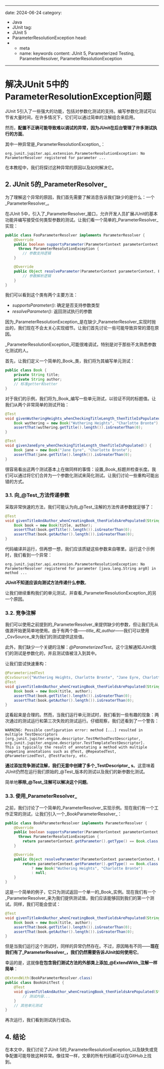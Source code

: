 ---
date: 2024-06-24
category:
  - Java
  - JUnit
tag:
  - JUnit 5
  - ParameterResolutionException
head:
  - - meta
    - name: keywords
      content: JUnit 5, Parameterized Testing, ParameterResolver, ParameterResolutionException
------
# 解决JUnit 5中的ParameterResolutionException问题

JUnit 5引入了一些强大的功能，包括对参数化测试的支持。编写参数化测试可以节省大量时间，在许多情况下，它们可以通过简单的注解组合来启用。

然而，**配置不正确可能导致难以调试的异常，因为JUnit在后台管理了许多测试执行的方面**。

其中一种异常是_ParameterResolutionException_：
```
org.junit.jupiter.api.extension.ParameterResolutionException: No ParameterResolver registered for parameter ...
```

在本教程中，我们将探讨这种异常的原因以及如何解决它。

## 2. JUnit 5的_ParameterResolver_

为了理解这个异常的原因，我们首先需要了解消息告诉我们缺少的是什么：一个_ParameterResolver_。

在JUnit 5中，引入了_ParameterResolver_接口，允许开发人员扩展JUnit的基本功能并编写接受任何类型参数的测试。让我们看一个简单的_ParameterResolver_实现：
```java
public class FooParameterResolver implements ParameterResolver {
    @Override
    public boolean supportsParameter(ParameterContext parameterContext, ExtensionContext extensionContext)
      throws ParameterResolutionException {
        // 参数支持逻辑
    }

    @Override
    public Object resolveParameter(ParameterContext parameterContext, ExtensionContext extensionContext) throws ParameterResolutionException {
        // 参数解析逻辑
    }
}
```
我们可以看到这个类有两个主要方法：
- _supportsParameter()_: 确定是否支持参数类型
- _resolveParameter()_: 返回测试执行的参数

因为_ParameterResolutionException_是在缺少_ParameterResolver_实现时抛出的，我们现在不会太关心实现细节。让我们首先讨论一些可能导致异常的潜在原因。

_ParameterResolutionException_可能很难调试，特别是对于那些不太熟悉参数化测试的人。

首先，让我们定义一个简单的_Book_类，我们将为其编写单元测试：
```java
public class Book {
    private String title;
    private String author;
    // 标准getter和setter
}
```

对于我们的示例，我们将为_Book_编写一些单元测试，以验证不同的标题值。让我们从两个非常简单的测试开始：
```java
@Test
void givenWutheringHeights_whenCheckingTitleLength_thenTitleIsPopulated() {
    Book wuthering = new Book("Wuthering Heights", "Charlotte Bronte");
    assertThat(wuthering.getTitle().length()).isGreaterThan(0);
}

@Test
void givenJaneEyre_whenCheckingTitleLength_thenTitleIsPopulated() {
    Book jane = new Book("Jane Eyre", "Charlotte Bronte");
    assertThat(jane.getTitle().length()).isGreaterThan(0);
}
```

很容易看出这两个测试基本上在做同样的事情：设置_Book_标题并检查长度。我们可以通过将它们合并为一个参数化测试来简化测试。让我们讨论一些重构可能出错的方式。

### 3.1. 向_@Test_方法传递参数

采取非常快速的方法，我们可能认为向_@Test_注解的方法传递参数就足够了：
```java
@Test
void givenTitleAndAuthor_whenCreatingBook_thenFieldsArePopulated(String title, String author) {
    Book book = new Book(title, author);
    assertThat(book.getTitle().length()).isGreaterThan(0);
    assertThat(book.getAuthor().length()).isGreaterThan(0);
}
```

代码编译并运行，但再想一想，我们应该质疑这些参数来自哪里。运行这个示例时，我们看到一个异常：
```
org.junit.jupiter.api.extension.ParameterResolutionException: No ParameterResolver registered for parameter [java.lang.String arg0] in method ...
```

**JUnit不知道应该向测试方法传递什么参数**。

让我们继续重构我们的单元测试，并查看_ParameterResolutionException_的另一个原因。

### 3.2. 竞争注解

我们可以使用之前提到的_ParameterResolver_来提供缺少的参数，但让我们先从值源开始更简单地使用。由于有两个值——_title_和_author_——我们可以使用_CsvSource_来为我们的测试提供这些值。

此外，我们缺少一个关键的注解：_@ParameterizedTest_。这个注解通知JUnit我们的测试是参数化的，并且测试值被注入到其中。

让我们尝试快速重构：
```java
@ParameterizedTest
@CsvSource({"Wuthering Heights, Charlotte Bronte", "Jane Eyre, Charlotte Bronte"})
@Test
void givenTitleAndAuthor_whenCreatingBook_thenFieldsArePopulated(String title, String author) {
    Book book = new Book(title, author);
    assertThat(book.getTitle().length()).isGreaterThan(0);
    assertThat(book.getAuthor().length()).isGreaterThan(0);
}
```

这看起来是合理的。然而，当我们运行单元测试时，我们看到一些有趣的现象：两次通过的测试运行和第三次失败的测试运行。仔细观察，我们还看到了一个警告：
```
WARNING: Possible configuration error: method [...] resulted in multiple TestDescriptors [org.junit.jupiter.engine.descriptor.TestMethodTestDescriptor, org.junit.jupiter.engine.descriptor.TestTemplateTestDescriptor].
This is typically the result of annotating a method with multiple competing annotations such as @Test, @RepeatedTest, @ParameterizedTest, @TestFactory, etc.

```

**通过添加竞争测试注解，我们无意中创建了多个_TestDescriptor_ s**。这意味着JUnit仍然在运行我们原始的_@Test_版本的测试以及我们的新参数化测试。

简单地**移除_@Test_注解可以解决这个问题**。

### 3.3. 使用_ParameterResolver_

之前，我们讨论了一个简单的_ParameterResolver_实现示例。现在我们有一个工作正常的测试，让我们引入一个_BookParameterResolver_：
```java
public class BookParameterResolver implements ParameterResolver {
    @Override
    public boolean supportsParameter(ParameterContext parameterContext, ExtensionContext extensionContext)
      throws ParameterResolutionException {
        return parameterContext.getParameter().getType() == Book.class;
    }

    @Override
    public Object resolveParameter(ParameterContext parameterContext, ExtensionContext extensionContext) throws ParameterResolutionException {
        return parameterContext.getParameter().getType() == Book.class
            ? new Book("Wuthering Heights", "Charlotte Bronte")
            : null;
    }
}
```

这是一个简单的例子，它只为测试返回一个单一的_Book_实例。现在我们有一个_ParameterResolver_来为我们提供测试值，我们应该能够回到我们的第一个测试。同样，我们可能会尝试：
```java
@Test
void givenTitleAndAuthor_whenCreatingBook_thenFieldsArePopulated(String title, String author) {
    Book book = new Book(title, author);
    assertThat(book.getTitle().length()).isGreaterThan(0);
    assertThat(book.getAuthor().length()).isGreaterThan(0);
}
```

但是当我们运行这个测试时，同样的异常仍然存在。不过，原因略有不同——**现在我们有了_ParameterResolver_，我们仍然需要告诉JUnit如何使用它**。

幸运的是，这就像**在包含我们测试方法的外部类上添加_@ExtendWith_注解一样简单**：
```java
@ExtendWith(BookParameterResolver.class)
public class BookUnitTest {
    @Test
    void givenTitleAndAuthor_whenCreatingBook_thenFieldsArePopulated(String title, String author) {
        // 测试内容...
    }
    // 其他单元测试
}
```

再次运行，我们看到测试执行成功。

## 4. 结论

在本文中，我们讨论了JUnit 5的_ParameterResolutionException_以及缺失或竞争配置可能导致这种异常。像往常一样，文章的所有代码都可以在GitHub上找到。